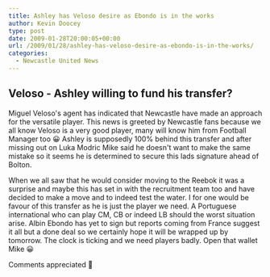 ```yaml
---
title: Ashley has Veloso desire as Ebondo is in the works
author: Kevin Doocey
type: post
date: 2009-01-28T20:00:05+00:00
url: /2009/01/28/ashley-has-veloso-desire-as-ebondo-is-in-the-works/
categories:
  - Newcastle United News
---
```


## Veloso - Ashley willing to fund his transfer?

Miguel Veloso's agent has indicated that Newcastle have made an approach for the versatile player. This news is greeted by Newcastle fans because we all know Veloso is a very good player, many will know him from Football Manager too 😀 Ashley is supposedly 100% behind this transfer and after missing out on Luka Modric Mike said he doesn't want to make the same mistake so it seems he is determined to secure this lads signature ahead of Bolton.

When we all saw that he would consider moving to the Reebok it was a surprise and maybe this has set in with the recruitment team too and have decided to make a move and to indeed test the water. I for one would be favour of this transfer as he is just the player we need. A Portuguese international who can play CM, CB or indeed LB should the worst situation arise. Albin Ebondo has yet to sign but reports coming from France suggest it all but a done deal so we certainly hope it will be wrapped up by tomorrow. The clock is ticking and we need players badly. Open that wallet Mike 😀

Comments appreciated 🙂
